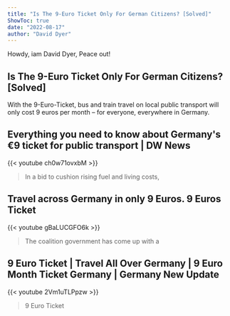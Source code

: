 ```yaml
---
title: "Is The 9-Euro Ticket Only For German Citizens? [Solved]"
ShowToc: true 
date: "2022-08-17"
author: "David Dyer" 
---
```


Howdy, iam David Dyer, Peace out!
## Is The 9-Euro Ticket Only For German Citizens? [Solved]
With the 9-Euro-Ticket, bus and train travel on local public transport will only cost 9 euros per month – for everyone, everywhere in Germany.

## Everything you need to know about Germany's €9 ticket for public transport | DW News
{{< youtube ch0w71ovxbM >}}
>In a bid to cushion rising fuel and living costs, 

## Travel across Germany in only 9 Euros. 9 Euros Ticket
{{< youtube gBaLUCGFO6k >}}
>The coalition government has come up with a 

## 9 Euro Ticket | Travel All Over Germany  | 9 Euro Month Ticket Germany | Germany New Update
{{< youtube 2Vm1uTLPpzw >}}
>9 Euro Ticket

